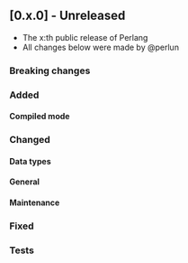 ## [0.x.0] - Unreleased
- The x:th public release of Perlang
- All changes below were made by @perlun

### Breaking changes

### Added
#### Compiled mode

### Changed
#### Data types

#### General

#### Maintenance

### Fixed

### Tests

<!-- Kept as an example; remove this comment the first time you reference a merge request -->
[yyy]: https://gitlab.com/perlang-org/perlang/merge_requests/yyy
